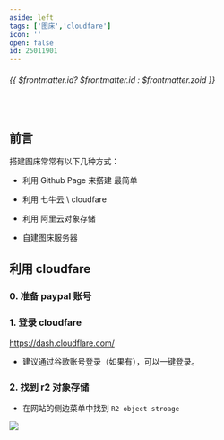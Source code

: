 ```yaml
---
aside: left
tags: ['图床','cloudfare']
icon: ''
open: false
id: 25011901
---
```

 
######  {{ $frontmatter.id? $frontmatter.id : $frontmatter.zoid }}
 
<br/>

## 前言

搭建图床常常有以下几种方式：

- 利用 Github Page 来搭建 <Badge type='info'>最简单</Badge>

- 利用 七牛云 \ cloudfare 

- 利用 阿里云对象存储

- 自建图床服务器

## 利用 cloudfare

### 0. 准备 paypal 账号

### 1. 登录 cloudfare 

https://dash.cloudflare.com/


- 建议通过谷歌账号登录（如果有），可以一键登录。


### 2. 找到 r2 对象存储


- 在网站的侧边菜单中找到 `R2 object stroage`

![](/notesPic/202501200017.png)


